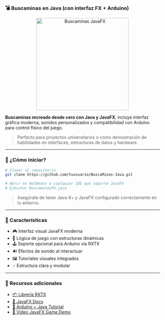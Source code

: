 ### 💣 Buscaminas en Java (con interfaz FX + Arduino)

<p align="center">
  <img width="300" src="https://i.imgur.com/IJUQK9Q.png" alt="Buscaminas JavaFX">
</p>

**Buscaminas recreado desde cero con Java y JavaFX**, incluye interfaz gráfica moderna, sonidos personalizados y compatibilidad con Arduino para control físico del juego.

> Perfecto para proyectos universitarios o como demostración de habilidades en interfaces, estructuras de datos y hardware.

---

### 🚀 ¿Cómo iniciar?

```bash
# Clonar el repositorio
git clone https://github.com/tuusuario/BuscaMinas-Java.git

# Abrir en NetBeans o cualquier IDE que soporte JavaFX
# Ejecutar BuscaminasFX.java
```

> Asegúrate de tener Java 8+ y JavaFX configurado correctamente en tu entorno.

---

### 🔧 Características

- 🎮 Interfaz visual JavaFX moderna
- 🧠 Lógica de juego con estructuras dinámicas
- 🕹️ Soporte opcional para Arduino vía RXTX
- 🔊 Efectos de sonido al interactuar
- 🖼️ Tutoriales visuales integrados
- 💡 Estructura clara y modular

---

### 🧩 Recursos adicionales
- [📦 Librería RXTX](https://github.com/Fazecast/jSerialComm)
- [📘 JavaFX Docs](https://openjfx.io/)
- [🔌 Arduino + Java Tutorial](https://playground.arduino.cc/interfacing/java/)
- [🎥 Video JavaFX Game Demo](https://www.youtube.com/watch?v=Z1v3KHKVw8M)
